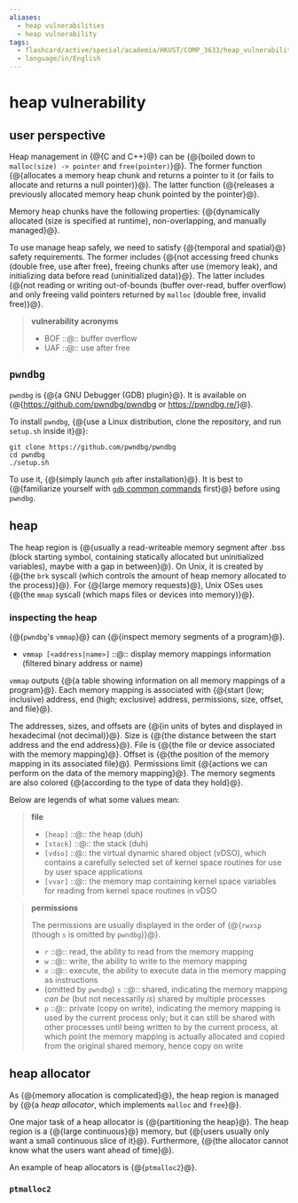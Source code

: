 ```yaml
---
aliases:
  - heap vulnerabilities
  - heap vulnerability
tags:
  - flashcard/active/special/academia/HKUST/COMP_3633/heap_vulnerability
  - language/in/English
---
```


# heap vulnerability

## user perspective

Heap management in {@{C and C++}@} can be {@{boiled down to `malloc(size) -> pointer` and `free(pointer)`}@}. The former function {@{allocates a memory heap chunk and returns a pointer to it (or fails to allocate and returns a null pointer)}@}. The latter function {@{releases a previously allocated memory heap chunk pointed by the pointer}@}. <!--SR:!2028-07-21,1104,350!2028-08-19,1124,350!2028-08-22,1127,350!2028-02-15,972,350-->

Memory heap chunks have the following properties: {@{dynamically allocated (size is specified at runtime), non-overlapping, and manually managed}@}. <!--SR:!2025-09-11,287,330-->

To use manage heap safely, we need to satisfy {@{temporal and spatial}@} safety requirements. The former includes {@{not accessing freed chunks (double free, use after free), freeing chunks after use (memory leak), and initializing data before read (uninitialized data)}@}. The latter includes {@{not reading or writing out-of-bounds (buffer over-read, buffer overflow) and only freeing valid pointers returned by `malloc` (double free, invalid free)}@}. <!--SR:!2027-08-25,815,330!2026-12-27,619,310!2027-09-07,828,330-->

> __vulnerability acronyms__
>
> - BOF ::@:: buffer overflow <!--SR:!2028-09-27,1153,350!2028-08-23,1128,350-->
> - UAF ::@:: use after free <!--SR:!2027-12-06,918,350!2028-06-03,1067,350-->

## `pwndbg`

`pwndbg` is {@{a GNU Debugger (GDB) plugin}@}. It is available on {@{<https://github.com/pwndbg/pwndbg> or <https://pwndbg.re/>}@}. <!--SR:!2025-10-18,317,330!2028-03-24,1010,350-->

To install `pwndbg`, {@{use a Linux distribution, clone the repository, and run `setup.sh` inside it}@}: <!--SR:!2025-08-22,270,330-->

```shell
git clone https://github.com/pwndbg/pwndbg
cd pwndbg
./setup.sh
```

To use it, {@{simply launch `gdb` after installation}@}. It is best to {@{familiarize yourself with [`gdb` common commands](../../../GNU%20Debugger.md#common%20commands) first}@} before using `pwndbg`. <!--SR:!2028-11-22,1201,350!2025-10-04,305,330-->

## heap

The heap region is {@{usually a read-writeable memory segment after .bss (block starting symbol, containing statically allocated but uninitialized variables), maybe with a gap in between}@}. On Unix, it is created by {@{the `brk` syscall (which controls the amount of heap memory allocated to the process)}@}. For {@{large memory requests}@}, Unix OSes uses {@{the `mmap` syscall (which maps files or devices into memory)}@}. <!--SR:!2027-05-24,747,330!2028-07-03,1086,350!2025-10-05,306,330!2027-07-13,796,330-->

### inspecting the heap

{@{`pwndbg`'s `vmmap`}@} can {@{inspect memory segments of a program}@}. <!--SR:!2028-09-14,1147,350!2028-10-22,1177,350-->

- `vmmap [<address|name>]` ::@:: display memory mappings information (filtered binary address or name) <!--SR:!2025-10-08,309,330!2028-03-20,1006,350-->

`vmmap` outputs {@{a table showing information on all memory mappings of a program}@}. Each memory mapping is associated with {@{start (low; inclusive) address, end (high; exclusive) address, permissions, size, offset, and file}@}. <!--SR:!2028-12-15,1215,350!2025-10-02,254,270-->

The addresses, sizes, and offsets are {@{in units of bytes and displayed in hexadecimal (not decimal)}@}. Size is {@{the distance between the start address and the end address}@}. File is {@{the file or device associated with the memory mapping}@}. Offset is {@{the position of the memory mapping in its associated file}@}. Permissions limit {@{actions we can perform on the data of the memory mapping}@}. The memory segments are also colored {@{according to the type of data they hold}@}. <!--SR:!2026-08-20,526,310!2028-05-11,1049,350!2028-07-27,1106,350!2027-03-26,712,330!2028-01-27,966,350!2028-09-04,1140,350-->

Below are legends of what some values mean:

> __file__
>
> - `[heap]` ::@:: the heap (duh) <!--SR:!2025-10-07,308,330!2028-07-20,1103,350-->
> - `[stack]` ::@:: the stack (duh) <!--SR:!2028-03-30,1016,350!2028-07-08,1091,350-->
> - `[vdso]` ::@:: the virtual dynamic shared object (vDSO), which contains a carefully selected set of kernel space routines for use by user space applications <!--SR:!2025-08-21,270,330!2028-10-17,1173,350-->
> - `[vvar]` ::@:: the memory map containing kernel space variables for reading from kernel space routines in vDSO <!--SR:!2028-12-19,1219,350!2025-09-06,283,330-->

<!-- markdownlint MD028 -->

> __permissions__
>
> The permissions are usually displayed in the order of {@{`rwxsp` (though `s` is omitted by `pwndbg`)}@}.
>
> - `r` ::@:: read, the ability to read from the memory mapping <!--SR:!2027-06-23,782,330!2028-10-13,1169,350-->
> - `w` ::@:: write, the ability to write to the memory mapping <!--SR:!2025-09-03,281,330!2025-09-02,280,330-->
> - `x` ::@:: execute, the ability to execute data in the memory mapping as instructions <!--SR:!2028-08-28,1133,350!2025-09-29,302,330-->
> - (omitted by `pwndbg`) `s` ::@:: shared, indicating the memory mapping _can be_ (but not necessarily _is_) shared by multiple processes <!--SR:!2027-12-19,861,330!2028-09-25,1151,350-->
> - `p` ::@:: private (copy on write), indicating the memory mapping is used by the current process only; but it can still be shared with other processes until being written to by the current process, at which point the memory mapping is actually allocated and copied from the original shared memory, hence copy on write <!--SR:!2027-04-19,730,330!2028-02-21,978,350-->

## heap allocator

As {@{memory allocation is complicated}@}, the heap region is managed by {@{a _heap allocator_, which implements `malloc` and `free`}@}. <!--SR:!2025-09-05,282,330!2025-09-24,298,330-->

One major task of a heap allocator is {@{partitioning the heap}@}. The heap region is a {@{large continuous}@} memory, but {@{users usually only want a small continuous slice of it}@}. Furthermore, {@{the allocator cannot know what the users want ahead of time}@}. <!--SR:!2025-08-28,276,330!2028-11-21,1200,350!2025-09-17,291,330!2027-08-28,818,330-->

An example of heap allocators is {@{`ptmalloc2`}@}. <!--SR:!2028-07-31,1110,350-->

### `ptmalloc2`
